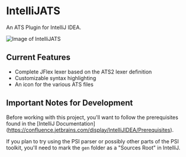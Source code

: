 IntelliJATS
===========

An ATS Plugin for IntelliJ IDEA.

![Image of IntelliJATS](http://i.imgur.com/sfqAJcG.png)

## Current Features
* Complete JFlex lexer based on the ATS2 lexer definition
* Customizable syntax highlighting
* An icon for the various ATS files

## Important Notes for Development

Before working with this project, you'll want to follow
the prerequisites found in the [IntelliJ Documentation]
(https://confluence.jetbrains.com/display/IntelliJIDEA/Prerequisites).

If you plan to try using the PSI parser or possibly other
parts of the PSI toolkit, you'll need to mark the `gen` folder as a
"Sources Root" in IntelliJ.
